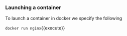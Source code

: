 ### Launching a container

To launch a container in docker we specify the following

`docker run nginx`{{execute}}